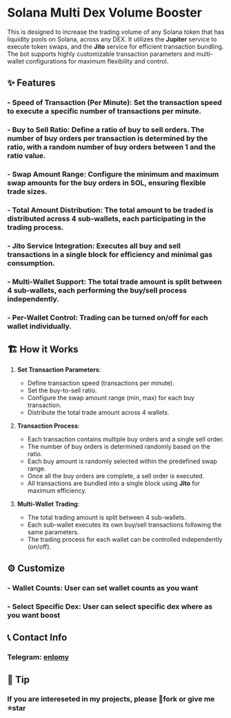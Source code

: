 # Solana Multi Dex Volume Booster

This is designed to increase the trading volume of any Solana token that has liquidity pools on Solana, across any DEX. It utilizes the **Jupiter** service to execute token swaps, and the **Jito** service for efficient transaction bundling. The bot supports highly customizable transaction parameters and multi-wallet configurations for maximum flexibility and control.

## ✨ Features

### - **Speed of Transaction (Per Minute)**: Set the transaction speed to execute a specific number of transactions per minute.
### - **Buy to Sell Ratio**: Define a ratio of buy to sell orders. The number of buy orders per transaction is determined by the ratio, with a random number of buy orders between 1 and the ratio value.
### - **Swap Amount Range**: Configure the minimum and maximum swap amounts for the buy orders in SOL, ensuring flexible trade sizes.
### - **Total Amount Distribution**: The total amount to be traded is distributed across 4 sub-wallets, each participating in the trading process.
### - **Jito Service Integration**: Executes all buy and sell transactions in a single block for efficiency and minimal gas consumption.
### - **Multi-Wallet Support**: The total trade amount is split between 4 sub-wallets, each performing the buy/sell process independently.
### - **Per-Wallet Control**: Trading can be turned on/off for each wallet individually.

## 🏗️ How it Works

1. **Set Transaction Parameters**:
   - Define transaction speed (transactions per minute).
   - Set the buy-to-sell ratio.
   - Configure the swap amount range (min, max) for each buy transaction.
   - Distribute the total trade amount across 4 wallets.

2. **Transaction Process**:
   - Each transaction contains multiple buy orders and a single sell order.
   - The number of buy orders is determined randomly based on the ratio.
   - Each buy amount is randomly selected within the predefined swap range.
   - Once all the buy orders are complete, a sell order is executed.
   - All transactions are bundled into a single block using **Jito** for maximum efficiency.

3. **Multi-Wallet Trading**:
   - The total trading amount is split between 4 sub-wallets.
   - Each sub-wallet executes its own buy/sell transactions following the same parameters.
   - The trading process for each wallet can be controlled independently (on/off).

## ⚙️ Customize

### - **Wallet Counts**: User can set wallet counts as you want
### - **Select Specific Dex**: User can select specific dex where as you want boost


## 📞 Contact Info

### Telegram: [enlomy](https://t.me/enlomy)

## 🍵 Tip

### If you are intereseted in my projects, please 🔗fork or give me ⭐star
